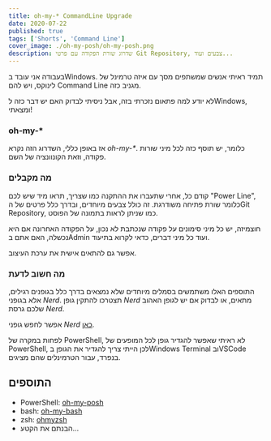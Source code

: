 ```yaml
---
title: oh-my-* CommandLine Upgrade
date: 2020-07-22
published: true
tags: ['Shorts', 'Command Line']
cover_image: ./oh-my-posh/oh-my-posh.png
description: שדרוג שורת הפקודה עם פרטי Git Repository, צבעים ועוד...
---
```


בעבודה אני עובד בWindows. תמיד ראיתי אנשים שמשתפים מסך עם איזה טרמינל של לינוקס, ויש להם Command Line מגניב כזה.

לא יודע למה פתאום נזכרתי בזה, אבל ניסיתי לבדוק האם יש דבר כזה לWindows, ומצאתי!

### oh-my-*

אז באופן כללי, השדרוג הזה נקרא *oh-my-\**. כלומר, יש תוסף כזה לכל מיני שורות פקודה, וזאת הקונוונציה של השם.

### מה מקבלים

קודם כל, אחרי שתעברו את ההתקנה כמו שצריך, תראו מיד שיש לכם "Power Line", כלומר שורת פתיחה משודרגת. זה כולל צבעים מיוחדים, ובדרך כלל פרטים של הGit Repository, כמו שניתן לראות בתמונה של הפוסט.

חוצמיזה, יש כל מיני סימונים על פקודה שנכתבת לא נכון, על הפקודה האחרונה אם היא נכשלה, האם אתם בAdmin ועוד כל מיני דברים, כדאי לקרוא בתיעוד.

אפשר גם להתאים אישית את ערכת העיצוב.

### מה חשוב לדעת

התוספים האלו משתמשים בסמלים מיוחדים שלא נמצאים בדרך כלל בגופנים רגילים, אלא בגופני *Nerd*. תצטרכו להתקין גופן *Nerd* מתאים, או לבדוק אם יש לגופן האהוב שלכם גרסת *Nerd*.

אפשר לחפש גופני *Nerd* [כאן](https://www.nerdfonts.com/).

לפחות במקרה של PowerShell, לא ראיתי שאפשר להגדיר גופן לכל המופעים של PowerShell, לכן הייתי צריך להגדיר את הגופן בWindows Terminal ובVSCode בנפרד, עבור הטרמינלים שהם מציגים.

## התוספים

- PowerShell: [oh-my-posh](https://github.com/JanDeDobbeleer/oh-my-posh)
- bash: [oh-my-bash](https://github.com/ohmybash/oh-my-bash)
- zsh: [ohmyzsh](https://github.com/ohmyzsh/ohmyzsh)
- הבנתם את הקטע...
